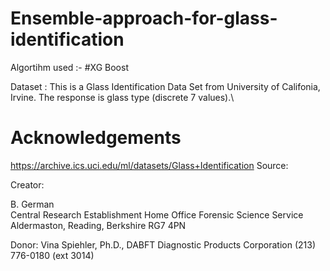 # Ensemble-approach-for-glass-identification
Algortihm used :- #XG Boost  

Dataset : This is a Glass Identification Data Set from University of Califonia, Irvine. The response is glass type (discrete 7 values).\

# Acknowledgements
https://archive.ics.uci.edu/ml/datasets/Glass+Identification
Source:  

Creator:

B. German  
Central Research Establishment
Home Office Forensic Science Service
Aldermaston, Reading, Berkshire RG7 4PN

Donor:
Vina Spiehler, Ph.D., DABFT
Diagnostic Products Corporation
(213) 776-0180 (ext 3014)
